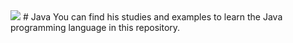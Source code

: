 <img src="https://img2.pngindir.com/20180824/izg/kisspng-java-development-kit-oracle-corporation-programmin-java-development-services-and-programming-help-5b7fb1a9a789e7.8654124115350952096862.jpg"/>
# Java 
You can find his studies and examples to learn the Java programming language in this repository.
